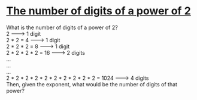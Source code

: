 # [The number of digits of a power of 2](https://www.codewars.com/kata/the-number-of-digits-of-a-power-of-2 "https://www.codewars.com/kata/5cbf1a1e31fd82000142344c")

What is the number of digits of a power of 2?  
2                         --->  1 digit  
2 * 2 = 4                 --->  1 digit  
2 * 2 * 2 = 8             --->  1 digit  
2 * 2 * 2 * 2 = 16        --->  2 digits  
...  
...  
...  
2 * 2 * 2 * 2 * 2 * 2 * 2 * 2 * 2 * 2 = 1024      --->  4 digits  
Then, given the exponent, what would be the number of digits of that power?
